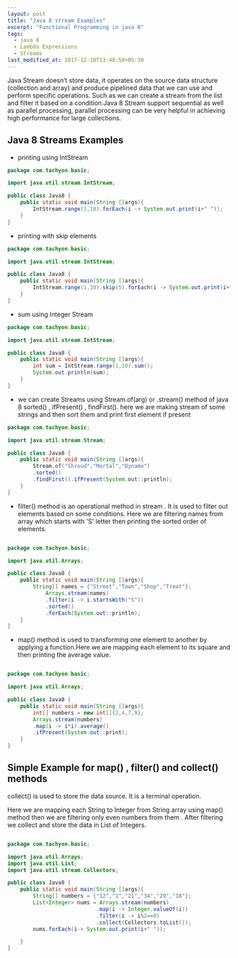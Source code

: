 ```yaml
---
layout: post
title: "Java 8 stream Examples"
excerpt: "Functional Programming in java 8"
tags:
  - java 8
  - Lambda Expressions
  - Streams
last_modified_at: 2017-12-10T13:48:50+05:30
---
```


Java Stream doesn’t store data, it operates on the source data structure (collection and array) and produce pipelined data that we can use and perform specific operations. Such as we can create a stream from the list and filter it based on a condition.Java 8 Stream support sequential as well as parallel processing, parallel processing can be very helpful in achieving high performance for large collections.



## Java 8 Streams Examples

* printing using IntStream

```java
package com.tachyon.basic;

import java.util.stream.IntStream;

public class Java8 {
	public static void main(String []args){
		IntStream.range(1,10).forEach(i -> System.out.print(i+" "));
	}
}
```

* printing with skip elements

```java
package com.tachyon.basic;

import java.util.stream.IntStream;

public class Java8 {
	public static void main(String []args){
		IntStream.range(1,10).skip(5).forEach(i -> System.out.print(i+" "));
	}
}
```

* sum using Integer Stream

```java
package com.tachyon.basic;

import java.util.stream.IntStream;

public class Java8 {
	public static void main(String []args){
		int sum = IntStream.range(1,10).sum();
		System.out.println(sum);
	}
}
```

* we can create Streams using Stream.of(arg) or .stream() method of java 8
   sorted() , ifPresent() , findFirst().
   here we are making stream of some strings and then sort them and print first element if present

```java
package com.tachyon.basic;

import java.util.stream.Stream;

public class Java8 {
	public static void main(String []args){
		Stream.of("Shroud","Mortal","Dynamo")
		.sorted()
		.findFirst().ifPresent(System.out::println);
	}
}
```

* filter() method is an operational method in stream . It is used to filter out elements based on some conditions.
   Here we are filtering names from array which starts with 'S' letter then printing the sorted order of elements. 

```java

package com.tachyon.basic;

import java.util.Arrays;

public class Java8 {
	public static void main(String []args){
		String[] names = {"Street","Town","Shop","Treat"};
			Arrays.stream(names)
			.filter(i -> i.startsWith("S"))
			.sorted()
			.forEach(System.out::println);
	}
}
```

* map() method is used to transforming one element to another by applying a function.Here we are mapping each element to its square and then printing the average value.

```java

package com.tachyon.basic;

import java.util.Arrays;

public class Java8 {
	public static void main(String []args){
		int[] numbers = new int[]{2,4,7,9};
		Arrays.stream(numbers)
		.map(i -> i*i).average()
		.ifPresent(System.out::print);
	}
}
```

## Simple Example for map() , filter() and collect() methods

collect() is used to store the data source. It is a terminal operation.

Here we are mapping each String to Integer from String array using map() method then we are filtering only even numbers from them . After filtering we collect and store the data in List of Integers.

```java

package com.tachyon.basic;

import java.util.Arrays;
import java.util.List;
import java.util.stream.Collectors;

public class Java8 {
	public static void main(String []args){
		String[] numbers = {"12","1","21","34","29","18"};
		List<Integer> nums = Arrays.stream(numbers)
							.map(i -> Integer.valueOf(i))
							.filter(i -> i%2==0)
							.collect(Collectors.toList());
		nums.forEach(i-> System.out.print(i+" "));

	}
}
```
